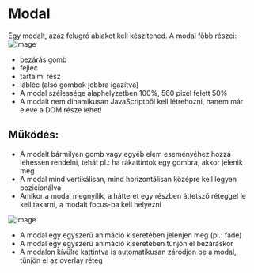 # Modal   
Egy modalt, azaz felugró ablakot kell készítened.
A modal főbb részei: 
![image](https://user-images.githubusercontent.com/68642008/182607883-280f11e5-4db3-4c43-be2a-4786569ba477.png)

- bezárás gomb
- fejléc
- tartalmi rész
- lábléc (alsó gombok jobbra igazítva)   
- A modal szélessége alaphelyzetben 100%, 560 pixel felett 50%
- A modalt nem dinamikusan JavaScriptből kell létrehozni, hanem már eleve a DOM része lehet!   

## Működés:
- A modalt bármilyen gomb vagy egyéb elem eseményéhez hozzá lehessen rendelni, tehát pl.: ha rákattintok egy gombra, akkor jelenik meg
- A modal mind vertikálisan, mind horizontálisan középre kell legyen pozicionálva
- Amikor a modal megnyílik, a hátteret egy részben áttetsző réteggel le kell takarni, a modalt focus-ba kell helyezni

![image](https://user-images.githubusercontent.com/68642008/182608104-6c592ae8-7aa3-4843-8c32-0f02587252a3.png)

- A modal egy egyszerű animáció kíséretében jelenjen meg (pl.: fade)
- A modal egy egyszerű animáció kíséretében tűnjön el bezáráskor
- A modalon kívülre kattintva is automatikusan záródjon be a modal, tűnjön el az overlay réteg
